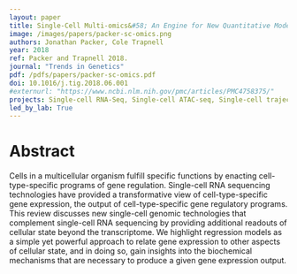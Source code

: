 ```yaml
---
layout: paper
title: Single-Cell Multi-omics&#58; An Engine for New Quantitative Models of Gene Regulation
image: /images/papers/packer-sc-omics.png
authors: Jonathan Packer, Cole Trapnell
year: 2018
ref: Packer and Trapnell 2018.
journal: "Trends in Genetics"
pdf: /pdfs/papers/packer-sc-omics.pdf
doi: 10.1016/j.tig.2018.06.001
#externurl: "https://www.ncbi.nlm.nih.gov/pmc/articles/PMC4758375/"
projects: Single-cell RNA-Seq, Single-cell ATAC-seq, Single-cell trajectory analysis
led_by_lab: True
---
```


# Abstract

Cells in a multicellular organism fulfill specific functions by enacting cell-type-specific programs of gene regulation. Single-cell RNA sequencing technologies have provided a transformative view of cell-type-specific gene expression, the output of cell-type-specific gene regulatory programs. This review discusses new single-cell genomic technologies that complement single-cell RNA sequencing by providing additional readouts of cellular state beyond the transcriptome. We highlight regression models as a simple yet powerful approach to relate gene expression to other aspects of cellular state, and in doing so, gain insights into the biochemical mechanisms that are necessary to produce a given gene expression output.
